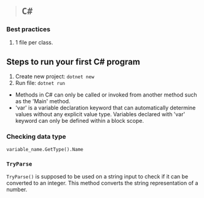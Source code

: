 > # **`C#`**

### Best practices

1. 1 file per class.

## Steps to run your first C# program

1. Create new project: `dotnet new`
2. Run file: `dotnet run`

-   Methods in C# can only be called or invoked from another method such as the 'Main' method.
-   'var' is a variable declaration keyword that can automatically determine values without any explicit value type. Variables declared with 'var' keyword can only be defined within a block scope.

### Checking data type

`variable_name.GetType().Name`

### `TryParse`

`TryParse()` is supposed to be used on a string input to check if it can be converted to an integer. This method converts the string representation of a number.
